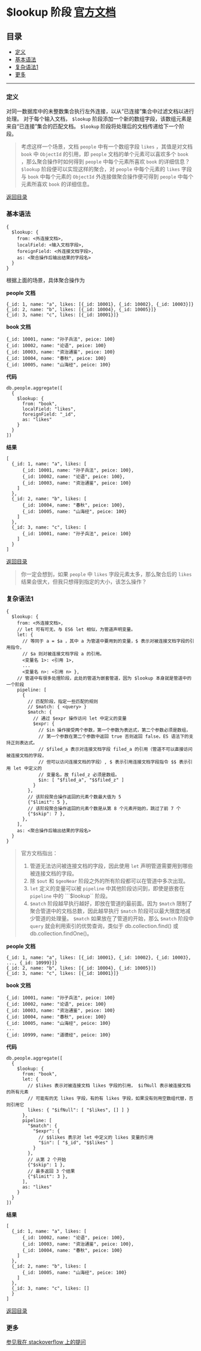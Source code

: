 # $lookup 阶段 [官方文档](https://docs.mongodb.com/manual/reference/operator/aggregation/lookup/)

## 目录
- [定义](#定义)
- [基本语法](#基本语法)
- [复杂语法1](#复杂语法1)
- [更多](#更多)
----------

### 定义

对同一数据库中的未整数集合执行左外连接，以从“已连接”集合中过滤文档以进行处理。
对于每个输入文档， ```$lookup``` 阶段添加一个新的数组字段，该数组元素是来自“已连接”集合的匹配文档。 ```$lookup``` 阶段将处理后的文档传递给下一个阶段。

> 考虑这样一个场景，文档 ```people``` 中有一个数组字段 ```likes``` ，其值是对文档 ```book``` 中 ```ObjectId``` 的引用，即 ```people``` 文档的单个元素可以喜欢多个 ```book``` ，那么聚合操作时如何得到 ```people``` 中每个元素所喜欢 ```book``` 的详细信息？ ```$lookup``` 阶段便可以实现这样的聚合，对 ```people``` 中每个元素的 ```likes``` 字段与 ```book``` 中每个元素的 ```ObjectId``` 外连接做聚合操作便可得到 ```people``` 中每个元素所喜欢 ```book``` 的详细信息。

[返回目录](#目录)

### 基本语法

```
{
  $lookup: {
    from: <外连接文档>,
    localField: <输入文档字段>,
    foreignField: <外连接文档字段>,
    as: <聚合操作后输出结果的字段名>
  }
}
```

根据上面的场景，具体聚合操作为

**people 文档**
```
{_id: 1, name: "a", likes: [{_id: 10001}, {_id: 10002}, {_id: 10003}]}
{_id: 2, name: "b", likes: [{_id: 10004}, {_id: 10005}]}
{_id: 3, name: "c", likes: [{_id: 10001}]}
```

**book 文档**
```
{_id: 10001, name: "孙子兵法", peice: 100}
{_id: 10002, name: "论语", peice: 100}
{_id: 10003, name: "资治通鉴", peice: 100}
{_id: 10004, name: "春秋", peice: 100}
{_id: 10005, name: "山海经", peice: 100}
```

**代码**
```
db.people.aggregate([
  {
    $lookup: {
      from: "book",
      localField: "likes",
      foreignField: "_id",
      as: "likes"
    }
  }
])
```

**结果**
```
[
  {_id: 1, name: "a", likes: [
      {_id: 10001, name: "孙子兵法", peice: 100}, 
      {_id: 10002, name: "论语", peice: 100}, 
      {_id: 10003, name: "资治通鉴", peice: 100}
    ]
  },
  {_id: 2, name: "b", likes: [
      {_id: 10004, name: "春秋", peice: 100},
      {_id: 10005, name: "山海经", peice: 100}
    ]
  },
  {_id: 3, name: "c", likes: [
      {_id: 10001, name: "孙子兵法", peice: 100}
    ]
  }
]
```

[返回目录](#目录)

> 你一定会想到，如果 ```people``` 中 ```likes``` 字段元素太多，那么聚合后的 ```likes``` 结果会很大，但我只想得到指定的大小，该怎么操作？

### 复杂语法1
```
{  
  $lookup: {
    from: <外连接文档>,
    // let 可有可无，与 ES6 let 相似，为管道声明变量。
    let: { 
      // 等同于 a = $a ，其中 a 为管道中要用到的变量，$ 表示对被连接文档字段的引用指令，
      // $a 则对被连接文档字段 a 的引用。
      <变量名 1>: <引用 1>, 
      ...
      <变量名 n>: <引用 n> },
    // 管道中有很多处理阶段，此处的管道为嵌套管道，因为 $lookup 本身就是管道中的一个阶段
    pipeline: [
      {
        // 匹配阶段，指定一些匹配的规则
        // $match: { <query> }
        $match: {
          // 通过 $expr 操作访问 let 中定义的变量
          $expr: {
            // $in 操作接受两个参数，第一个参数为表达式，第二个参数必须是数组，
            // 第一个参数在第二个参数中返回 true 否则返回 false，ES 语法下的支持正则表达式。
            // $filed_a 表示对连接文档字段 filed_a 的引用（管道不可以直接访问被连接文档的字段，
            // 但可以访问连接文档的字段）, $ 表示引用连接文档字段指令 $$ 表示引用 let 中定义的
            // 变量名，故 filed_z 必须是数组。
            $in: [ "$filed_a", "$$filed_z" ]
          }
        },
        // 该阶段聚合操作返回的元素个数最大值为 5
        {"$limit": 5 },
        // 该阶段聚合操作返回的元素个数是从第 8 个元素开始的，跳过了前 7 个
        {"$skip": 7 },
      },
    ],
    as: <聚合操作后输出结果的字段名>
  }
}
```

> 官方文档指出：
> 1. 管道无法访问被连接文档的字段，因此使用 ```let``` 声明管道需要用到哪些被连接文档的字段。
> 2. 除 ```$out``` 和 ```$geoNear``` 阶段之外的所有阶段都可以在管道中多次出现。
> 3.  ```let``` 定义的变量可以被 ```pipeline``` 中其他阶段访问到，即使是嵌套在 ```pipeline``` 中的 ```$lookup`` 阶段。
> 4.  ```$match``` 阶段越早执行越好，即放在管道的最前面。因为 ```$match``` 限制了聚合管道中的文档总数，因此越早执行 ```$match``` 阶段可以最大限度地减少管道的处理量。 ```$match``` 如果放在了管道的开始，那么 ```$match``` 阶段中 ```query``` 就会利用索引的优势查询，类似于 db.collection.find() 或 db.collection.findOne()。


**people 文档**
```
{_id: 1, name: "a", likes: [{_id: 10001}, {_id: 10002}, {_id: 10003}, ..., {_id: 10999}]}
{_id: 2, name: "b", likes: [{_id: 10004}, {_id: 10005}]}
{_id: 3, name: "c", likes: [{_id: 10001}]}
```

**book 文档**
```
{_id: 10001, name: "孙子兵法", peice: 100}
{_id: 10002, name: "论语", peice: 100}
{_id: 10003, name: "资治通鉴", peice: 100}
{_id: 10004, name: "春秋", peice: 100}
{_id: 10005, name: "山海经", peice: 100}
...
{_id: 10999, name: "道德经", peice: 100}
```

**代码**
```
db.people.aggregate([
  {
    $lookup: {
      from: "book",
      let: {
        // $likes 表示对被连接文档 likes 字段的引用， $ifNull 表示被连接文档的所有元素
        // 可能有的无 likes 字段，有的有 likes 字段，如果没有则用空数组代替，否则引用它
        likes: { "$ifNull": [ "$likes", [] ] }
      },
      pipeline: [
        "$match": {
          "$expr": {
            // $$likes 表示对 let 中定义的 likes 变量的引用
            "$in": [ "$_id", "$$likes" ]
          }
        },
        // 从第 2 个开始
        {"$skip": 1 },
        // 最多返回 3 个结果
        {"$limit": 3 },
      ],
      as: "likes"
    }
  }
])
```

**结果**
```
[
  {_id: 1, name: "a", likes: [
      {_id: 10002, name: "论语", peice: 100},
      {_id: 10003, name: "资治通鉴", peice: 100},
      {_id: 10004, name: "春秋", peice: 100}
    ]
  },
  {_id: 2, name: "b", likes: [
      {_id: 10005, name: "山海经", peice: 100}
    ]
  },
  {_id: 3, name: "c", likes: []
  }
]
```

[返回目录](#目录)

### 更多
[参见我在 stackoverflow 上的提问](https://stackoverflow.com/questions/55990413/limit-result-from-different-filed-after-graphlookup-pipeline-stage?noredirect=1#comment98632015_55990413)
